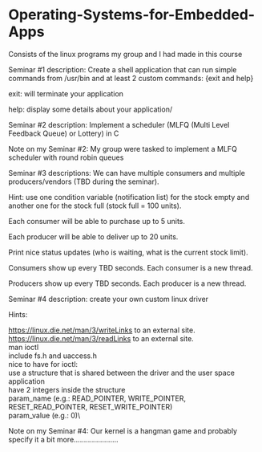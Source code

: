 # Operating-Systems-for-Embedded-Apps

Consists of the linux programs my group and I had made in this course

Seminar #1 description: 
Create a shell application that can run simple commands from /usr/bin and at least 2 custom commands: {exit and help}

exit: will terminate your application

help: display some details about your application/


Seminar #2 description:
Implement a scheduler (MLFQ (Multi Level Feedback Queue) or Lottery) in C

Note on my Seminar #2: My group were tasked to implement a MLFQ scheduler with round robin queues


Seminar #3 descriptions:
We can have multiple consumers and multiple producers/vendors (TBD during the seminar).

Hint: use one condition variable (notification list) for the stock empty and another one for the stock full (stock full = 100 units).

Each consumer will be able to purchase up to 5 units.

Each producer will be able to deliver up to 20 units.

Print nice status updates (who is waiting, what is the current stock limit).

Consumers show up every TBD seconds. Each consumer is a new thread.

Producers show up every TBD seconds. Each producer is a new thread.


Seminar #4 description:
create your own custom linux driver

Hints:  

https://linux.die.net/man/3/writeLinks to an external site.\
https://linux.die.net/man/3/readLinks to an external site.\
man ioctl\
include fs.h and uaccess.h\
nice to have for ioctl:\
use a structure that is shared between the driver and the user space application\
have 2 integers inside the structure \
param_name (e.g.: READ_POINTER, WRITE_POINTER, RESET_READ_POINTER, RESET_WRITE_POINTER)\
param_value (e.g.: 0)\

Note on my Seminar #4: Our kernel is a hangman game and probably specify it a bit more......................
